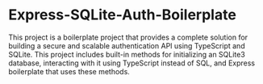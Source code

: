 # Express-SQLite-Auth-Boilerplate
This project is a boilerplate project that provides a complete solution for building a secure and scalable authentication API using TypeScript and SQLite. This project includes built-in methods for initializing an SQLite3 database, interacting with it using TypeScript instead of SQL, and Express boilerplate that uses these methods.
